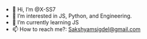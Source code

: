 - 👋 Hi, I’m @X-SS7
- 👀 I’m interested in JS, Python, and Engineering.
- 🌱 I’m currently learning JS 
- 📫 How to reach me?: Sakshyamsigdel@gmail.com
